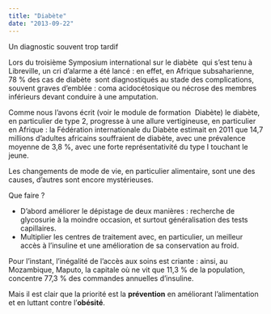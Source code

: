 ```yaml
---
title: "Diabète"
date: "2013-09-22"
---
```


Un diagnostic souvent trop tardif

Lors du troisième Symposium international sur le diabète  qui s’est tenu à Libreville, un cri d’alarme a été lancé : en effet, en Afrique subsaharienne, 78 % des cas de diabète  sont diagnostiqués au stade des complications, souvent graves d’emblée : coma acidocétosique ou nécrose des membres inférieurs devant conduire à une amputation.

Comme nous l’avons écrit (voir le module de formation  Diabète) le diabète, en particulier de type 2, progresse à une allure vertigineuse, en particulier en Afrique : la Fédération internationale du Diabète estimait en 2011 que 14,7 millions d’adultes africains souffraient de diabète, avec une prévalence moyenne de 3,8 %, avec une forte représentativité du type I touchant le jeune.

Les changements de mode de vie, en particulier alimentaire, sont une des causes, d’autres sont encore mystérieuses.

Que faire ? 

- D’abord améliorer le dépistage de deux manières : recherche de glycosurie à la moindre occasion, et surtout généralisation des tests capillaires.
- Multiplier les centres de traitement avec, en particulier, un meilleur accès à l’insuline et une amélioration de sa conservation au froid.

Pour l’instant, l’inégalité de l’accès aux soins est criante : ainsi, au Mozambique, Maputo, la capitale où ne vit que 11,3 % de la population, concentre 77,3 % des commandes annuelles d’insuline.

Mais il est clair que la priorité est la **prévention** en améliorant l’alimentation et en luttant contre l’**obésité**.
